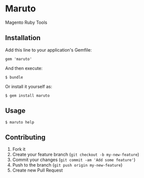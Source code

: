 # Maruto

Magento Ruby Tools

## Installation

Add this line to your application's Gemfile:

    gem 'maruto'

And then execute:

    $ bundle

Or install it yourself as:

    $ gem install maruto

## Usage

    $ maruto help

## Contributing

1. Fork it
2. Create your feature branch (`git checkout -b my-new-feature`)
3. Commit your changes (`git commit -am 'Add some feature'`)
4. Push to the branch (`git push origin my-new-feature`)
5. Create new Pull Request
